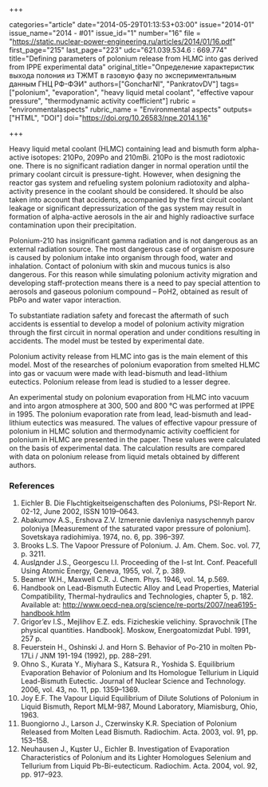 +++

categories="article"
date="2014-05-29T01:13:53+03:00"
issue="2014-01"
issue_name="2014 - #01"
issue_id="1"
number="16"
file = "https://static.nuclear-power-engineering.ru/articles/2014/01/16.pdf"
first_page="215"
last_page="223"
udc="621.039.534.6 : 669.774"
title="Defining parameters of polonium release from HLMC into gas derived from IPPE experimental data"
original_title="Определение характеристик выхода полония из ТЖМТ в газовую фазу по экспериментальным данным ГНЦ РФ-ФЭИ"
authors=["GoncharNI", "PankratovDV"]
tags=["polonium", "evaporation", "heavy liquid metal coolant", "effective vapour pressure", "thermodynamic activity coefficient"]
rubric = "environmentalaspects"
rubric_name = "Environmental aspects"
outputs=["HTML", "DOI"]
doi="https://doi.org/10.26583/npe.2014.1.16"

+++

Heavy liquid metal coolant (HLMC) containing lead and bismuth form alpha-active isotopes: 210Po, 209Po and 210mBi. 210Po is the most radiotoxic one. There is no significant radiation danger in normal operation until the primary coolant circuit is pressure-tight. However, when designing the reactor gas system and refueling system polonium radiotoxity and alpha-activity presence in the coolant should be considered. It should be also taken into account that accidents, accompanied by the first circuit coolant leakage or significant depressurization of the gas system may result in formation of alpha-active aerosols in the air and highly radioactive surface contamination upon their precipitation.

Polonium-210 has insignificant gamma radiation and is not dangerous as an external radiation source. The most dangerous case of organism exposure is caused by polonium intake into organism through food, water and inhalation. Contact of polonium with skin and mucous tunics is also dangerous. For this reason while simulating polonium activity migration and developing staff-protection means there is a need to pay special attention to aerosols and gaseous polonium compound – PoH2, obtained as result of PbPo and water vapor interaction.

To substantiate radiation safety and forecast the aftermath of such accidents is essential to develop a model of polonium activity migration through the first circuit in normal operation and under conditions resulting in accidents. The model must be tested by experimental date.

Polonium activity release from HLMC into gas is the main element of this model. Most of the researches of polonium evaporation from smelted HLMC into gas or vacuum were made with lead-bismuth and lead-lithium eutectics. Polonium release from lead is studied to a lesser degree.

An experimental study on polonium evaporation from HLMC into vacuum and into argon atmosphere at 300, 500 and 800 °C was performed at IPPE in 1995. The polonium evaporation rate from lead, lead-bismuth and lead-lithium eutectics was measured. The values of effective vapour pressure of polonium in HLMC solution and thermodynamic activity coefficient for polonium in HLMC are presented in the paper. These values were calculated on the basis of experimental data. The calculation results are compared with data on polonium release from liquid metals obtained by different authors.

### References

1. Eichler B. Die Flьchtigkeitseigenschaften des Poloniums, PSI-Report Nr. 02-12, June 2002, ISSN 1019–0643.
2. Abakumov A.S., Ershova Z.V. Izmerenie davleniya nasyschennyh parov poloniya [Measurement of the saturated vapor pressure of polonium]. Sovetskaya radiohimiya. 1974, no. 6, pp. 396–397.
3. Brooks L.S. The Vapoor Pressure of Polonium. J. Am. Chem. Soc. vol. 77, p. 3211.
4. Auslдnder J.S., Georgescu I.I. Proceeding of the I-st Int. Conf. Peacefull Using Atomic Energy, Geneva, 1955, vol. 7, p. 389.
5. Beamer W.H., Maxwell C.R. J. Chem. Phys. 1946, vol. 14, p.569.
6. Handbook on Lead-Bismuth Eutectic Alloy and Lead Properties, Material Compatibility, Thermal-hydraulics and Technologies, chapter 5, p. 182. Available at: http://www.oecd-nea.org/science/re-ports/2007/nea6195-handbook.htlm
7. Grigor’ev I.S., Mejlihov E.Z. eds. Fizicheskie velichiny. Spravochnik [The physical quantities. Handbook]. Moskow, Energoatomizdat Publ. 1991, 257 p.
8. Feuerstein H., Oshinski J. and Horn S. Behavior of Po-210 in molten Pb-17Li / JNM 191-194 (1992), pp. 288–291.
9. Ohno S., Kurata Y., Miyhara S., Katsura R., Yoshida S. Equilibrium Evaporation Behavior of Polonium and Its Homologue Tellurium in Liquid Lead-Bismuth Eutectic. Journal of Nuclear Science and Technology. 2006, vol. 43, no. 11, pp. 1359–1369.
10. Joy E.F. The Vapour Liquid Equilibrium of Dilute Solutions of Polonium in Liquid Bismuth, Report MLM-987, Mound Laboratory, Miamisburg, Ohio, 1963.
11. Buongiorno J., Larson J., Czerwinsky K.R. Speciation of Polonium Released from Molten Lead Bismuth. Radiochim. Acta. 2003, vol. 91, pp. 153–158.
12. Neuhausen J., Kцster U., Eichler B. Investigation of Evaporation Characteristics of Polonium and its Lighter Homologues Selenium and Tellurium from Liquid Pb-Bi-eutecticum. Radiochim. Acta. 2004, vol. 92, pp. 917–923.